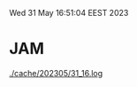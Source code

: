 Wed 31 May 16:51:04 EEST 2023
# JAM
<a href='./cache/202305/31_16.log'>./cache/202305/31_16.log</a>
